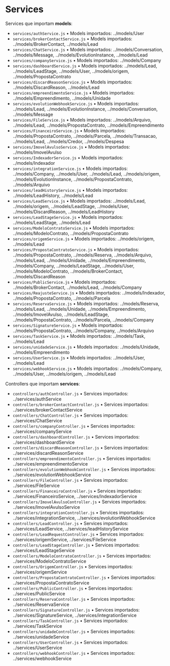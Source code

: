 # Services
Services que importam **models**:
- `services/authService.js`
  • Models importados: ../models/User
- `services/brokerContactService.js`
  • Models importados: ../models/BrokerContact, ../models/Lead
- `services/ChatService.js`
  • Models importados: ../models/Conversation, ../models/Message, ../models/EvolutionInstance, ../models/Lead
- `services/companyService.js`
  • Models importados: ../models/Company
- `services/dashboardService.js`
  • Models importados: ../models/Lead, ../models/LeadStage, ../models/User, ../models/origem, ../models/PropostaContrato
- `services/discardReasonService.js`
  • Models importados: ../models/DiscardReason, ../models/Lead
- `services/empreendimentoService.js`
  • Models importados: ../models/Empreendimento, ../models/Unidade
- `services/evolutionWebhookService.js`
  • Models importados: ../models/Lead, ../models/EvolutionInstance, ../models/Conversation, ../models/Message
- `services/FileService.js`
  • Models importados: ../models/Arquivo, ../models/Lead, ../models/PropostaContrato, ../models/Empreendimento
- `services/FinanceiroService.js`
  • Models importados: ../models/PropostaContrato, ../models/Parcela, ../models/Transacao, ../models/Lead, ../models/Credor, ../models/Despesa
- `services/ImovelAvulsoService.js`
  • Models importados: ../models/ImovelAvulso
- `services/IndexadorService.js`
  • Models importados: ../models/Indexador
- `services/integrationService.js`
  • Models importados: ../models/Company, ../models/User, ../models/Lead, ../models/origem, ../models/EvolutionInstance, ../models/PropostaContrato, ../models/Arquivo
- `services/leadHistoryService.js`
  • Models importados: ../models/LeadHistory, ../models/Lead
- `services/LeadService.js`
  • Models importados: ../models/Lead, ../models/origem, ../models/LeadStage, ../models/User, ../models/DiscardReason, ../models/LeadHistory
- `services/LeadStageService.js`
  • Models importados: ../models/LeadStage, ../models/Lead
- `services/ModeloContratoService.js`
  • Models importados: ../models/ModeloContrato, ../models/PropostaContrato
- `services/origemService.js`
  • Models importados: ../models/origem, ../models/Lead
- `services/PropostaContratoService.js`
  • Models importados: ../models/PropostaContrato, ../models/Reserva, ../models/Arquivo, ../models/Lead, ../models/Unidade, ../models/Empreendimento, ../models/Company, ../models/LeadStage, ../models/User, ../models/ModeloContrato, ../models/BrokerContact, ../models/DiscardReason
- `services/PublicService.js`
  • Models importados: ../models/BrokerContact, ../models/Lead, ../models/Company
- `services/ReajusteService.js`
  • Models importados: ../models/Indexador, ../models/PropostaContrato, ../models/Parcela
- `services/ReservaService.js`
  • Models importados: ../models/Reserva, ../models/Lead, ../models/Unidade, ../models/Empreendimento, ../models/ImovelAvulso, ../models/LeadStage, ../models/PropostaContrato, ../models/Parcela, ../models/Company
- `services/SignatureService.js`
  • Models importados: ../models/PropostaContrato, ../models/Company, ../models/Arquivo
- `services/TaskService.js`
  • Models importados: ../models/Task, ../models/Lead
- `services/unidadeService.js`
  • Models importados: ../models/Unidade, ../models/Empreendimento
- `services/UserService.js`
  • Models importados: ../models/User, ../models/Lead
- `services/webhookService.js`
  • Models importados: ../models/Company, ../models/User, ../models/origem, ../models/Lead

Controllers que importam **services**:
- `controllers/authController.js`
  • Services importados: ../services/authService
- `controllers/brokerContactController.js`
  • Services importados: ../services/brokerContactService
- `controllers/ChatController.js`
  • Services importados: ../services/ChatService
- `controllers/companyController.js`
  • Services importados: ../services/companyService
- `controllers/dashboardController.js`
  • Services importados: ../services/dashboardService
- `controllers/discardReasonController.js`
  • Services importados: ../services/discardReasonService
- `controllers/empreendimentoController.js`
  • Services importados: ../services/empreendimentoService
- `controllers/evolutionWebhookController.js`
  • Services importados: ../services/evolutionWebhookService
- `controllers/FileController.js`
  • Services importados: ../services/FileService
- `controllers/FinanceiroController.js`
  • Services importados: ../services/FinanceiroService, ../services/IndexadorService
- `controllers/ImovelAvulsoController.js`
  • Services importados: ../services/ImovelAvulsoService
- `controllers/integrationController.js`
  • Services importados: ../services/integrationService, ../services/evolutionWebhookService
- `controllers/LeadController.js`
  • Services importados: ../services/LeadService, ../services/leadHistoryService
- `controllers/LeadRequestController.js`
  • Services importados: ../services/origemService, ../services/FileService
- `controllers/LeadStageController.js`
  • Services importados: ../services/LeadStageService
- `controllers/ModeloContratoController.js`
  • Services importados: ../services/ModeloContratoService
- `controllers/OrigemController.js`
  • Services importados: ../services/origemService
- `controllers/PropostaContratoController.js`
  • Services importados: ../services/PropostaContratoService
- `controllers/PublicController.js`
  • Services importados: ../services/PublicService
- `controllers/ReservaController.js`
  • Services importados: ../services/ReservaService
- `controllers/SignatureController.js`
  • Services importados: ../services/SignatureService, ../services/integrationService
- `controllers/TaskController.js`
  • Services importados: ../services/TaskService
- `controllers/unidadeController.js`
  • Services importados: ../services/unidadeService
- `controllers/UserController.js`
  • Services importados: ../services/UserService
- `controllers/webhookController.js`
  • Services importados: ../services/webhookService
